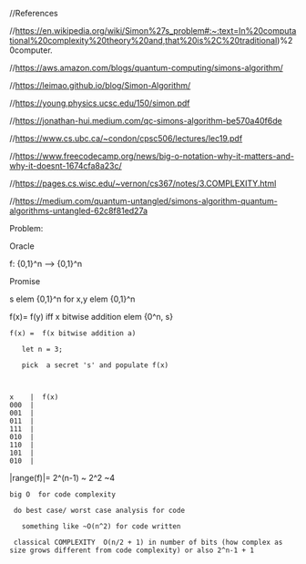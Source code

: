  //References
 
 //https://en.wikipedia.org/wiki/Simon%27s_problem#:~:text=In%20computational%20complexity%20theory%20and,that%20is%2C%20traditional)%20computer.

 //https://aws.amazon.com/blogs/quantum-computing/simons-algorithm/

 //https://leimao.github.io/blog/Simon-Algorithm/

 //https://young.physics.ucsc.edu/150/simon.pdf

 //https://jonathan-hui.medium.com/qc-simons-algorithm-be570a40f6de

 //https://www.cs.ubc.ca/~condon/cpsc506/lectures/lec19.pdf

 //https://www.freecodecamp.org/news/big-o-notation-why-it-matters-and-why-it-doesnt-1674cfa8a23c/

 //https://pages.cs.wisc.edu/~vernon/cs367/notes/3.COMPLEXITY.html

 //https://medium.com/quantum-untangled/simons-algorithm-quantum-algorithms-untangled-62c8f81ed27a
 
 Problem:
 
 Oracle 

 f: {0,1}^n --> {0,1}^n

 Promise 

 s elem {0,1}^n  for  x,y  elem {0,1}^n

 f(x)= f(y)  iff x bitwise addition elem {0^n, s}
     
    f(x) =  f(x bitwise addition a)
      
       let n = 3;

       pick  a secret 's' and populate f(x)

      

    x    |  f(x)
    000  |
    001  |
    011  |
    111  |
    010  |
    110  |
    101  |
    010  |
   
   |range(f)|= 2^(n-1) ~ 2^2 ~4

    big O  for code complexity

     do best case/ worst case analysis for code 

       something like ~O(n^2) for code written   

     classical COMPLEXITY  O(n/2 + 1) in number of bits (how complex as size grows different from code complexity) or also 2^n-1 + 1

   
